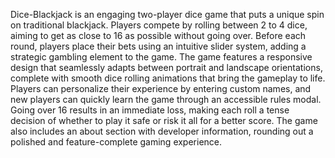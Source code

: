 Dice-Blackjack is an engaging two-player dice game that puts a unique spin on traditional blackjack. Players compete by rolling between 2 to 4 dice, aiming to get as close to 16 as possible without going over.
Before each round, players place their bets using an intuitive slider system, adding a strategic gambling element to the game.
The game features a responsive design that seamlessly adapts between portrait and landscape orientations, complete with smooth dice rolling animations that bring the gameplay to life. Players can personalize their experience by entering custom names, and new players can quickly learn the game through an accessible rules modal. 
Going over 16 results in an immediate loss, making each roll a tense decision of whether to play it safe or risk it all for a better score. 
The game also includes an about section with developer information, rounding out a polished and feature-complete gaming experience.

